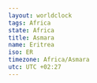 ```yaml
---
layout: worldclock
tags: Africa
state: Africa
title: Asmara
name: Eritrea
iso: ER
timezone: Africa/Asmara
utc: UTC +02:27
---
```


